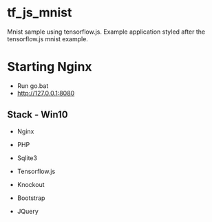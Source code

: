 # tf_js_mnist

Mnist sample using tensorflow.js.
Example application styled after the tensorflow.js mnist example.

# Starting Nginx

- Run go.bat
- http://127.0.0.1:8080

## Stack - Win10

- Nginx
- PHP
- Sqlite3

- Tensorflow.js
- Knockout
- Bootstrap 
- JQuery

